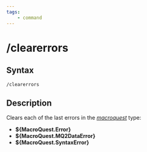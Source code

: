 ```yaml
---
tags:
    - command
---
```

# /clearerrors

## Syntax

```eqcommand
/clearerrors
```

## Description

Clears each of the last errors in the [_macroquest_](../../reference/data-types/datatype-macroquest.md) type:

* **${MacroQuest.Error}**
* **${MacroQuest.MQ2DataError}**
* **${MacroQuest.SyntaxError}**
